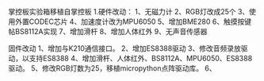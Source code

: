 掌控板实验箱移植自掌控板
1.硬件改动：
1、无磁力计
2、RGB灯改成25个
3、使用外置CODEC芯片
4、加速度计改为MPU6050
5、增加BME280
6、触摸按键帖BS8112A实现
7、增加滑杆
8、增加人体红外
9、无声音传感器

固件改动
1、增加与K210通信接口。
2、增加ES8388驱动
3、修改音频录放驱动，以支持ES8388
4、增加滑杆、人体红外、BS8112A、MPU6050、ES8388驱动。
5、修改RGB灯数为25，移植micropython点阵驱动库。
6、